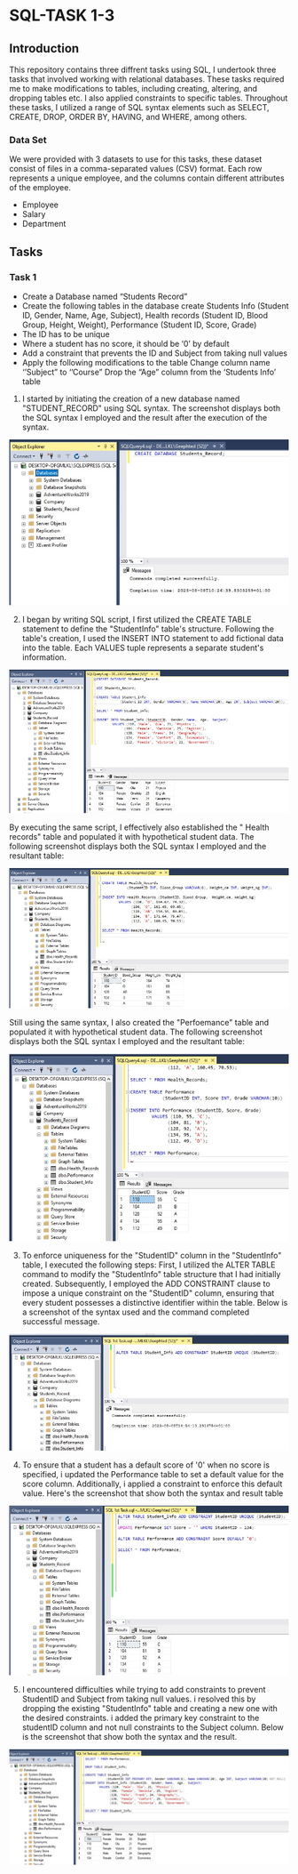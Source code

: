 # SQL-TASK 1-3
## Introduction

This repository contains three diffrent tasks using SQL, I undertook three tasks that involved working with relational databases. These tasks required me to make modifications to tables, including creating, altering, and dropping tables etc. I also applied constraints to specific tables. Throughout these tasks, I utilized a range of SQL syntax elements such as SELECT, CREATE, DROP, ORDER BY, HAVING, and WHERE, among others.

### Data Set
We were provided with 3 datasets to use for this tasks, these dataset consist of files in a comma-separated values (CSV) format. Each row represents a unique employee, and the columns contain different attributes of the employee. 
- Employee
- Salary
- Department

## Tasks 

### Task 1
- Create a Database named “Students Record”
- Create the following tables in the database create
  Students Info  (Student ID, Gender, Name, Age, Subject),
  Health records (Student ID, Blood Group, Height, Weight),
  Performance (Student ID, Score, Grade)
- The ID has to be unique
- Where a student has no score, it should be ‘0’ by default
- Add a constraint that prevents the ID and Subject from taking null values
- Apply the following modifications to the table
    Change column name ‘’Subject” to ‘’Course” 
    Drop the “Age” column from the ‘Students Info’ table

 1. I started by initiating the creation of a new database named "STUDENT_RECORD" using SQL syntax. The screenshot displays both the SQL syntax I employed and the result after the execution of the syntax.

  ![](studentDatabase.jpg)

2. I began by writing SQL script, I first utilized the CREATE TABLE statement to define the "StudentInfo" table's structure. Following the table's creation, I used the INSERT INTO statement to add fictional data into the table. Each VALUES tuple represents a separate student's information. 

 ![](studentinfoV.jpg) 

By executing the same script, I effectively also established the " Health records" table and populated it with hypothetical student data. The following screenshot displays both the SQL syntax I employed and the resultant table:

 ![](healthrecordV.jpg) 

 Still using the same syntax, I also created the "Perfoemance" table and populated it with hypothetical student data. The following screenshot displays both the SQL syntax I employed and the resultant table:

  ![](PerformanceV.jpg) 

3. To enforce uniqueness for the "StudentID" column in the "StudentInfo" table, I executed the following steps: First, I utilized the ALTER TABLE command to modify the "StudentInfo" table structure that I had initially created. Subsequently, I employed the ADD CONSTRAINT clause to impose a unique constraint on the "StudentID" column, ensuring that every student possesses a distinctive identifier within the table. Below is a screenshot of the syntax used and the command completed successful message.

 ![](addunique.jpg)

 4. To ensure that a student has a default score of '0' when no score is specified, i updated the Performance table to set a default value for the score column. Additionally, i applied a constraint to enforce this default value. Here's the screenshot that show both the syntax and result table 

 ![](0defult.jpg) 

5.  I  encountered difficulties while trying to add constraints to prevent StudentID and Subject from taking null values. i resolved this by dropping the existing "StudentInfo" table and creating a new one with the desired constraints. i added the primary key constraint to the studentID column and not null constraints to the Subject column. Below is the  screenshot that show both the syntax and the result.

 ![](id&sub_constraint.jpg)




